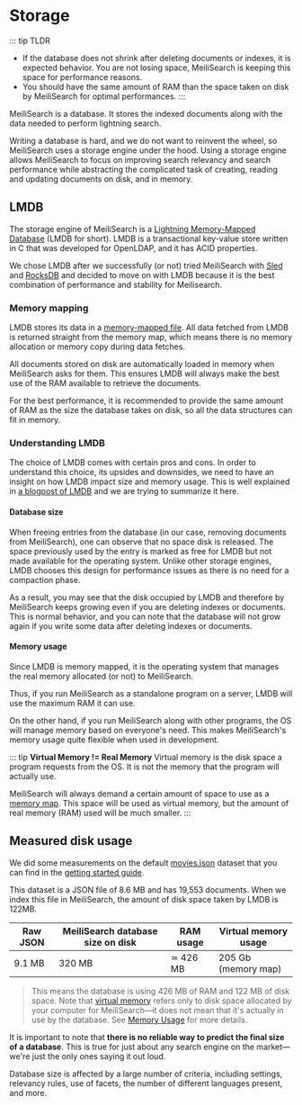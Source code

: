 # Storage

::: tip TLDR

- If the database does not shrink after deleting documents or indexes, it is expected behavior. You are not losing space, MeiliSearch is keeping this space for performance reasons.
- You should have the same amount of RAM than the space taken on disk by MeiliSearch for optimal performances.
  :::

MeiliSearch is a database. It stores the indexed documents along with the data needed to perform lightning search.

Writing a database is hard, and we do not want to reinvent the wheel, so MeiliSearch uses a storage engine under the hood. Using a storage engine allows MeiliSearch to focus on improving search relevancy and search performance while abstracting the complicated task of creating, reading and updating documents on disk, and in memory.

## LMDB

The storage engine of MeiliSearch is a [Lightning Memory-Mapped Database](http://www.lmdb.tech/doc/) (LMDB for short). LMDB is a transactional key-value store written in C that was developed for OpenLDAP, and it has ACID properties.

We chose LMDB after we successfully (or not) tried MeiliSearch with [Sled](https://github.com/spacejam/sled) and [RocksDB](https://rocksdb.org/) and decided to move on with LMDB because it is the best combination of performance and stability for Meilisearch.

### Memory mapping

LMDB stores its data in a [memory-mapped file](https://en.wikipedia.org/wiki/Memory-mapped_file). All data fetched from LMDB is returned straight from the memory map, which means there is no memory allocation or memory copy during data fetches.

All documents stored on disk are automatically loaded in memory when MeiliSearch asks for them. This ensures LMDB will always make the best use of the RAM available to retrieve the documents.

For the best performance, it is recommended to provide the same amount of RAM as the size the database takes on disk, so all the data structures can fit in memory.

### Understanding LMDB

The choice of LMDB comes with certain pros and cons. In order to understand this choice, its upsides and downsides, we need to have an insight on how LMDB impact size and memory usage. This is well explained in [a blogpost of LMDB](https://symas.com/understanding-lmdb-database-file-sizes-and-memory-utilization/) and we are trying to summarize it here.

#### Database size

When freeing entries from the database (in our case, removing documents from MeiliSearch), one can observe that no space disk is released. The space previously used by the entry is marked as free for LMDB but not made available for the operating system.
Unlike other storage engines, LMDB chooses this design for performance issues as there is no need for a compaction phase.

As a result, you may see that the disk occupied by LMDB and therefore by MeiliSearch keeps growing even if you are deleting indexes or documents. This is normal behavior, and you can note that the database will not grow again if you write some data after deleting indexes or documents.

#### Memory usage

Since LMDB is memory mapped, it is the operating system that manages the real memory allocated (or not) to MeiliSearch.

Thus, if you run MeiliSearch as a standalone program on a server, LMDB will use the maximum RAM it can use.

On the other hand, if you run MeiliSearch along with other programs, the OS will manage memory based on everyone's need. This makes MeiliSearch's memory usage quite flexible when used in development.

::: tip
**Virtual Memory != Real Memory**
Virtual memory is the disk space a program requests from the OS. It is not the memory that the program will actually use.

MeiliSearch will always demand a certain amount of space to use as a [memory map](#memory-mapping). This space will be used as virtual memory, but the amount of real memory (RAM) used will be much smaller.
:::

## Measured disk usage

We did some measurements on the default <a id="downloadMovie" href="/movies.json" download="movies.json">movies.json</a> dataset that you can find in the [getting started guide](/learn/getting_started/quick_start.md#add-documents).

This dataset is a JSON file of 8.6 MB and has 19,553 documents. When we index this file in MeiliSearch, the amount of disk space taken by LMDB is 122MB.

| Raw JSON | MeiliSearch database size on disk | RAM usage | Virtual memory usage |
| -------- | --------------------------------- | -------------------- | ------------------- |
| 9.1 MB   | 320 MB                            | ≃ 426 MB             | 205 Gb (memory map) |

> This means the database is using 426 MB of RAM and 122 MB of disk space. Note that [virtual memory](https://www.enterprisestorageforum.com/hardware/virtual-memory/) refers only to disk space allocated by your computer for MeiliSearch—it does not mean that it's actually in use by the database. See [Memory Usage](#memory-usage) for more details.

It is important to note that **there is no reliable way to predict the final size of a database**. This is true for just about any search engine on the market—we're just the only ones saying it out loud.

Database size is affected by a large number of criteria, including settings, relevancy rules, use of facets, the number of different languages present, and more.
